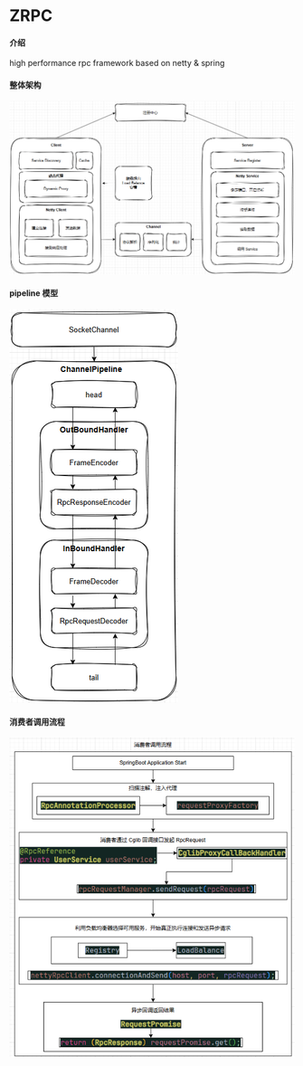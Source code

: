 # ZRPC

#### 介绍
high performance rpc framework based on netty & spring


#### 整体架构
![img.png](img/framework.png)

#### pipeline 模型
![img.png](img/pipeline.png)

#### 消费者调用流程
![img.png](img/img.png)